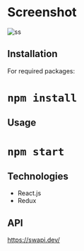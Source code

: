 # Screenshot

![ss](https://github.com/lastirembender/Star-Wars-React/assets/69118634/41c1f232-0b18-4c6c-90bb-623a2cb404b3)

## Installation

For required packages:

# `npm install`


## Usage

# `npm start`

## Technologies

- React.js
- Redux

## API
https://swapi.dev/
